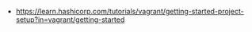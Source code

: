 * https://learn.hashicorp.com/tutorials/vagrant/getting-started-project-setup?in=vagrant/getting-started

